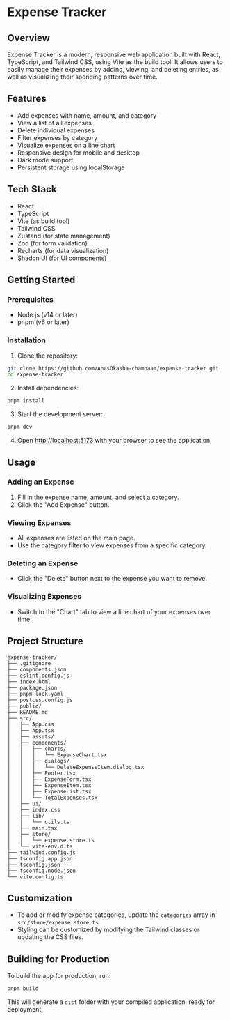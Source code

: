 # Expense Tracker

## Overview

Expense Tracker is a modern, responsive web application built with React, TypeScript, and Tailwind CSS, using Vite as the build tool. It allows users to easily manage their expenses by adding, viewing, and deleting entries, as well as visualizing their spending patterns over time.

## Features

- Add expenses with name, amount, and category
- View a list of all expenses
- Delete individual expenses
- Filter expenses by category
- Visualize expenses on a line chart
- Responsive design for mobile and desktop
- Dark mode support
- Persistent storage using localStorage

## Tech Stack

- React
- TypeScript
- Vite (as build tool)
- Tailwind CSS
- Zustand (for state management)
- Zod (for form validation)
- Recharts (for data visualization)
- Shadcn UI (for UI components)

## Getting Started

### Prerequisites

- Node.js (v14 or later)
- pnpm (v6 or later)

### Installation

1. Clone the repository:

```bash
git clone https://github.com/AnasOkasha-chambaam/expense-tracker.git
cd expense-tracker
```

2. Install dependencies:

```bash
pnpm install
```

3. Start the development server:

```bash
pnpm dev
```

4. Open [http://localhost:5173](http://localhost:5173) with your browser to see the application.

## Usage

### Adding an Expense

1. Fill in the expense name, amount, and select a category.
2. Click the "Add Expense" button.

### Viewing Expenses

- All expenses are listed on the main page.
- Use the category filter to view expenses from a specific category.

### Deleting an Expense

- Click the "Delete" button next to the expense you want to remove.

### Visualizing Expenses

- Switch to the "Chart" tab to view a line chart of your expenses over time.

## Project Structure

```plaintext
expense-tracker/
├── .gitignore
├── components.json
├── eslint.config.js
├── index.html
├── package.json
├── pnpm-lock.yaml
├── postcss.config.js
├── public/
├── README.md
├── src/
│   ├── App.css
│   ├── App.tsx
│   ├── assets/
│   ├── components/
│   │   ├── charts/
│   │   │   └── ExpenseChart.tsx
│   │   ├── dialogs/
│   │   │   └── DeleteExpenseItem.dialog.tsx
│   │   ├── Footer.tsx
│   │   ├── ExpenseForm.tsx
│   │   ├── ExpenseItem.tsx
│   │   ├── ExpenseList.tsx
│   │   └── TotalExpenses.tsx
│   ├── ui/
│   ├── index.css
│   ├── lib/
│   │   └── utils.ts
│   ├── main.tsx
│   ├── store/
│   │   └── expense.store.ts
│   └── vite-env.d.ts
├── tailwind.config.js
├── tsconfig.app.json
├── tsconfig.json
├── tsconfig.node.json
└── vite.config.ts
```

## Customization

- To add or modify expense categories, update the `categories` array in `src/store/expense.store.ts`.
- Styling can be customized by modifying the Tailwind classes or updating the CSS files.

## Building for Production

To build the app for production, run:

```bash
pnpm build
```

This will generate a `dist` folder with your compiled application, ready for deployment.
